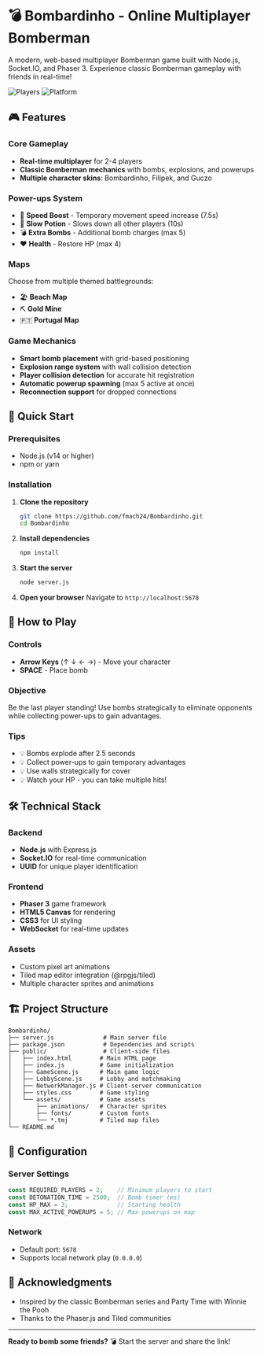 # 💣 Bombardinho - Online Multiplayer Bomberman

A modern, web-based multiplayer Bomberman game built with Node.js, Socket.IO, and Phaser 3. Experience classic Bomberman gameplay with friends in real-time!

![Players](https://img.shields.io/badge/Players-2--4-blue)
![Platform](https://img.shields.io/badge/Platform-Web-orange)

## 🎮 Features

### Core Gameplay
- **Real-time multiplayer** for 2-4 players
- **Classic Bomberman mechanics** with bombs, explosions, and powerups
- **Multiple character skins**: Bombardinho, Filipek, and Guczo

### Power-ups System
- 🏃 **Speed Boost** - Temporary movement speed increase (7.5s)
- 🐌 **Slow Potion** - Slows down all other players (10s)
- 💣 **Extra Bombs** - Additional bomb charges (max 5)
- ❤️ **Health** - Restore HP (max 4)

### Maps
Choose from multiple themed battlegrounds:
- 🏖️ **Beach Map**
- ⛏️ **Gold Mine**
- 🇵🇹 **Portugal Map**

### Game Mechanics
- **Smart bomb placement** with grid-based positioning
- **Explosion range system** with wall collision detection
- **Player collision detection** for accurate hit registration
- **Automatic powerup spawning** (max 5 active at once)
- **Reconnection support** for dropped connections

## 🚀 Quick Start

### Prerequisites
- Node.js (v14 or higher)
- npm or yarn

### Installation

1. **Clone the repository**
   ```bash
   git clone https://github.com/fmach24/Bombardinho.git
   cd Bombardinho
   ```

2. **Install dependencies**
   ```bash
   npm install
   ```

3. **Start the server**
   ```bash
   node server.js
   ```

4. **Open your browser**
   Navigate to `http://localhost:5678`

## 🎯 How to Play

### Controls
- **Arrow Keys** (↑ ↓ ← →) - Move your character
- **SPACE** - Place bomb

### Objective
Be the last player standing! Use bombs strategically to eliminate opponents while collecting power-ups to gain advantages.

### Tips
- 💡 Bombs explode after 2.5 seconds
- 💡 Collect power-ups to gain temporary advantages
- 💡 Use walls strategically for cover
- 💡 Watch your HP - you can take multiple hits!

## 🛠️ Technical Stack

### Backend
- **Node.js** with Express.js
- **Socket.IO** for real-time communication
- **UUID** for unique player identification

### Frontend
- **Phaser 3** game framework
- **HTML5 Canvas** for rendering
- **CSS3** for UI styling
- **WebSocket** for real-time updates

### Assets
- Custom pixel art animations
- Tiled map editor integration (@rpgjs/tiled)
- Multiple character sprites and animations

## 🏗️ Project Structure

```
Bombardinho/
├── server.js              # Main server file
├── package.json           # Dependencies and scripts
├── public/                # Client-side files
│   ├── index.html        # Main HTML page
│   ├── index.js          # Game initialization
│   ├── GameScene.js      # Main game logic
│   ├── LobbyScene.js     # Lobby and matchmaking
│   ├── NetworkManager.js # Client-server communication
│   ├── styles.css        # Game styling
│   └── assets/           # Game assets
│       ├── animations/   # Character sprites
│       ├── fonts/        # Custom fonts
│       └── *.tmj         # Tiled map files
└── README.md
```

## 🔧 Configuration

### Server Settings
```javascript
const REQUIRED_PLAYERS = 2;    // Minimum players to start
const DETONATION_TIME = 2500;  // Bomb timer (ms)
const HP_MAX = 3;              // Starting health
const MAX_ACTIVE_POWERUPS = 5; // Max powerups on map
```

### Network
- Default port: `5678`
- Supports local network play (`0.0.0.0`)

## 🎉 Acknowledgments

- Inspired by the classic Bomberman series and Party Time with Winnie the Pooh
- Thanks to the Phaser.js and Tiled communities

---

**Ready to bomb some friends?** 💣 Start the server and share the link!

